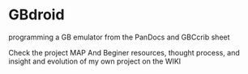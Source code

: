 # GBdroid
programming a GB emulator from the PanDocs and GBCcrib sheet

Check the project MAP
And Beginer resources, thought process, and insight and evolution of my own project on the WIKI

